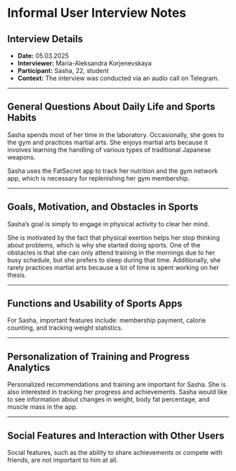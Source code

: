 # Informal User Interview Notes 

## Interview Details 
- **Date:** 05.03.2025
- **Interviewer:** Maria-Aleksandra Korjenevskaya 
- **Participant:** Sasha, 22, student
- **Context:** The interview was conducted via an audio call on Telegram.
- --- 
## General Questions About Daily Life and Sports Habits
Sasha spends most of her time in the laboratory. Occasionally, she goes to the gym and practices martial arts. She enjoys martial arts because it involves learning the handling of various types of traditional Japanese weapons.

Sasha uses the FatSecret app to track her nutrition and the gym network app, which is necessary for replenishing her gym membership.


---- 
## Goals, Motivation, and Obstacles in Sports
Sasha’s goal is simply to engage in physical activity to clear her mind.

She is motivated by the fact that physical exertion helps her stop thinking about problems, which is why she started doing sports. One of the obstacles is that she can only attend training in the mornings due to her busy schedule, but she prefers to sleep during that time. Additionally, she rarely practices martial arts because a lot of time is spent working on her thesis.


--- 
## Functions and Usability of Sports Apps
For Sasha, important features include: membership payment, calorie counting, and tracking weight statistics.


--- 
## Personalization of Training and Progress Analytics
Personalized recommendations and training are important for Sasha. She is also interested in tracking her progress and achievements.
Sasha would like to see information about changes in weight, body fat percentage, and muscle mass in the app.


--- 
## Social Features and Interaction with Other Users

Social features, such as the ability to share achievements or compete with friends, are not important to him at all.



